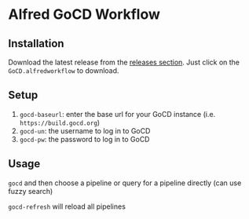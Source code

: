 # Alfred GoCD Workflow

## Installation

Download the latest release from the [releases section](https://github.com/matthewmcgarvey/alfred-gocd-workflow/releases).
Just click on the `GoCD.alfredworkflow` to download.

## Setup

1. `gocd-baseurl`: enter the base url for your GoCD instance (i.e. `https://build.gocd.org`)
2. `gocd-un`: the username to log in to GoCD
3. `gocd-pw`: the password to log in to GoCD

## Usage

`gocd` and then choose a pipeline or query for a pipeline directly (can use fuzzy search)

`gocd-refresh` will reload all pipelines